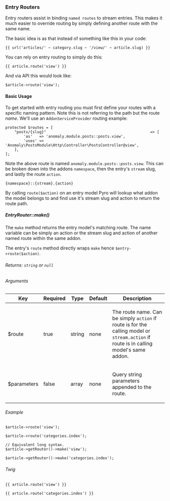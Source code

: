 ### Entry Routers

Entry routers assist in binding `named routes` to stream entries. This makes it much easier to override routing by simply defining another route with the same name.

The basic idea is as that instead of something like this in your code:

    {{ url('articles/' ~ category.slug ~ '/view/' ~ article.slug) }}

You can rely on entry routing to simply do this:

    {{ article.route('view') }}

And via API this would look like:

    $article->route('view');

#### Basic Usage

To get started with entry routing you must first define your routes with a specific naming pattern. Note this is not referring to the path but the route _name_. We'll use an `AddonServiceProvider` routing example:

    protected $routes = [
        "posts/{slug}"                                              => [
            'as'   => 'anomaly.module.posts::posts.view',
            'uses' => 'Anomaly\PostsModule\Http\Controller\PostsController@view',
        ],
    ];

Note the above route is named `anomaly.module.posts::posts.view`. This can be broken down into the addons `namespace`, then the entry's `stream` slug, and lastly the route `action`.

    {namespace}::{stream}.{action}

By calling `route($action)` on an entry model Pyro will lookup what addon the model belongs to and find use it's stream slug and action to return the route path.

##### EntryRouter::make()

The `make` method returns the entry model's matching route. The name variable can be simply an action or the stream slug and action of another named route within the same addon.

The entry's `route` method directly wraps `make` hence `$entry->route($action)`.

###### Returns: `string` or `null`

###### Arguments

<table class="table table-bordered table-striped">

<thead>

<tr>

<th>Key</th>

<th>Required</th>

<th>Type</th>

<th>Default</th>

<th>Description</th>

</tr>

</thead>

<tbody>

<tr>

<td>

$route

</td>

<td>

true

</td>

<td>

string

</td>

<td>

none

</td>

<td>

The route name. Can be simply `action` if route is for the calling model or `stream.action` if route is in calling model's same addon.

</td>

</tr>

<tr>

<td>

$parameters

</td>

<td>

false

</td>

<td>

array

</td>

<td>

none

</td>

<td>

Query string parameters appended to the route.

</td>

</tr>

</tbody>

</table>

###### Example

    $article->route('view');

    $article->route('categories.index');

    // Equivalent long syntax.
    $article->getRouter()->make('view');

    $article->getRouter()->make('categories.index');

###### Twig

    {{ article.route('view') }}

    {{ article.route('categories.index') }}
